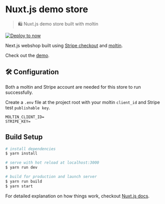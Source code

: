 # Nuxt.js demo store

> 🛍 Nuxt.js demo store built with moltin

[![Deploy to now](https://deploy.now.sh/static/button.svg)](https://deploy.now.sh/?repo=https://github.com/Atinux/nuxt-moltin&env=MOLTIN_CLIENT_ID&env=STRIPE_KEY)

Next.js webshop built using [Stripe checkout](https://stripe.com/checkout) and [moltin](https://moltin.com).

Check out the [demo](https://moltin.nuxtjs.org).

## 🛠 Configuration

Both a moltin and Stripe account are needed for this store to run successfully.

Create a `.env` file at the project root with your moltin `client_id` and Stripe test `publishable key`.

```dosini
MOLTIN_CLIENT_ID=
STRIPE_KEY=
```

## Build Setup

``` bash
# install dependencies
$ yarn install

# serve with hot reload at localhost:3000
$ yarn run dev

# build for production and launch server
$ yarn run build
$ yarn start
```

For detailed explanation on how things work, checkout [Nuxt.js docs](https://nuxtjs.org).
